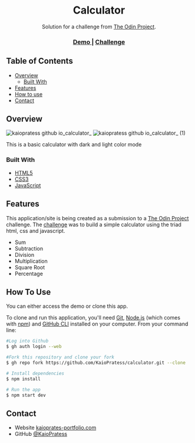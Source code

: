 <h1 align="center">Calculator</h1>

<div align="center">
   Solution for a challenge from  <a href="https://www.theodinproject.com" target="_blank">The Odin Project</a>.
</div>

<div align="center">
  <h3>
    <a href="https://kaiopratess.github.io/calculator/" target='_blank'>
      Demo
    </a>
    <span> | </span>
    <a href="https://www.theodinproject.com/lessons/foundations-calculator">
      Challenge
    </a>
  </h3>
</div>

<!-- TABLE OF CONTENTS -->

## Table of Contents

- [Overview](#overview)
  - [Built With](#built-with)
- [Features](#features)
- [How to use](#how-to-use)
- [Contact](#contact)

<!-- OVERVIEW -->

## Overview

![kaiopratess github io_calculator_](https://user-images.githubusercontent.com/91703674/192350740-01bf2bad-9523-4127-94d6-2d153b2665fa.png)
![kaiopratess github io_calculator_ (1)](https://user-images.githubusercontent.com/91703674/192350746-dcd36668-29f9-44a4-b6fc-890b3ce0debd.png)

This is a basic calculator with dark and light color mode

### Built With

- [HTML5](https://developer.mozilla.org/en-US/docs/Glossary/HTML5)
- [CSS3](https://developer.mozilla.org/pt-BR/docs/Web/CSS)
- [JavaScript](https://developer.mozilla.org/en-US/docs/Web/JavaScript)

## Features

This application/site is being created as a submission to a [The Odin Project](https://www.theodinproject.com) challenge. The [challenge](https://www.theodinproject.com/lessons/foundations-calculator) was to build a simple calculator using the triad html, css and javascript.

- Sum
- Subtraction
- Division
- Multiplication
- Square Root
- Percentage

## How To Use

<!-- Example: -->
You can either access the demo or clone this app.

To clone and run this application, you'll need [Git](https://git-scm.com), [Node.js](https://nodejs.org/en/download/) (which comes with [npm](http://npmjs.com)) and [GitHub CLI](https://cli.github.com/) installed on your computer. From your command line:

```bash
#Log into Github
$ gh auth login --web

#Fork this repository and clone your fork
$ gh repo fork https://github.com/KaioPratess/calculator.git --clone

# Install dependencies
$ npm install

# Run the app
$ npm start dev
```

## Contact

- Website [kaioprates-portfolio.com](https://{your-web-site-link})
- GitHub [@KaioPratess](https://github.com/KaioPratess)
